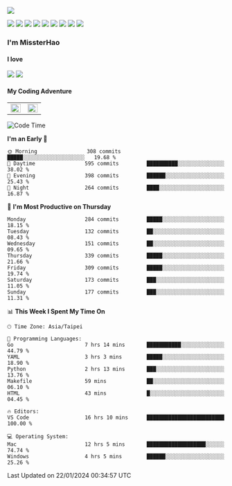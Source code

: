 ![](https://komarev.com/ghpvc/?username=MissterHao&color=ff69b4)

[![](https://img.shields.io/badge/Amazon%20AWS-%23232F3E?logo=amazon-aws&logoColor=white&style=for-the-badge)](https://aws.amazon.com/)
[![](https://img.shields.io/badge/Python-3776AB?style=for-the-badge&logo=python&logoColor=white)](https://www.djangoproject.com/)
[![](https://img.shields.io/badge/Django-092E20?style=for-the-badge&logo=django&logoColor=white)](https://www.python.org/)
[![](https://img.shields.io/badge/Rust-%23EB6400?style=for-the-badge&logo=rust&logoColor=white)](https://www.python.org/)
[![](https://img.shields.io/badge/Flask-23232F3E?style=for-the-badge&logo=flask&logoColor=white)](https://flask.palletsprojects.com/en/2.1.x/)
[![](https://img.shields.io/badge/go-%2300ADD8.svg?&style=for-the-badge&logo=go&logoColor=white)](https://golang.org/)
[![](https://img.shields.io/badge/javascript-%23F7DF1E.svg?&style=for-the-badge&logo=javascript&logoColor=black)](https://www.javascript.com/)
[![](https://img.shields.io/badge/mysql-%234479A1.svg?&style=for-the-badge&logo=mysql&logoColor=white)](https://www.mysql.com/)
[![](https://img.shields.io/badge/docker-%232496ED.svg?&style=for-the-badge&logo=docker&logoColor=white)](https://www.docker.com/)

### I'm MissterHao

#### I love  
![](https://img.shields.io/badge/Netflix-E50914?style=for-the-badge&logo=netflix&logoColor=white)
![](https://img.shields.io/badge/YouTube-FF0000?style=for-the-badge&logo=youtube&logoColor=white)

#### My Coding Adventure
<!-- Readme stats -->
<!-- https://github.com/anuraghazra/github-readme-stats -->
<table>
<tr>
    <td valign="top" width="50%">
    <img src="https://github-readme-stats.vercel.app/api?username=MissterHao&hide_border=true&show_icons=true&locale=en" align="left" style="width: 100%" />
    </td>
    <td valign="top" width="50%">
    <img src="https://github-readme-stats.vercel.app/api/top-langs?username=MissterHao&hide_border=true&show_icons=true&locale=en&layout=compact" align="left" style="width: 100%" />
    </td>
</tr>
</table>  


<!--START_SECTION:waka-->
![Code Time](http://img.shields.io/badge/Code%20Time-1%2C313%20hrs%2055%20mins-blue)

**I'm an Early 🐤** 

```text
🌞 Morning                308 commits         █████░░░░░░░░░░░░░░░░░░░░   19.68 % 
🌆 Daytime                595 commits         ██████████░░░░░░░░░░░░░░░   38.02 % 
🌃 Evening                398 commits         ██████░░░░░░░░░░░░░░░░░░░   25.43 % 
🌙 Night                  264 commits         ████░░░░░░░░░░░░░░░░░░░░░   16.87 % 
```
📅 **I'm Most Productive on Thursday** 

```text
Monday                   284 commits         █████░░░░░░░░░░░░░░░░░░░░   18.15 % 
Tuesday                  132 commits         ██░░░░░░░░░░░░░░░░░░░░░░░   08.43 % 
Wednesday                151 commits         ██░░░░░░░░░░░░░░░░░░░░░░░   09.65 % 
Thursday                 339 commits         █████░░░░░░░░░░░░░░░░░░░░   21.66 % 
Friday                   309 commits         █████░░░░░░░░░░░░░░░░░░░░   19.74 % 
Saturday                 173 commits         ███░░░░░░░░░░░░░░░░░░░░░░   11.05 % 
Sunday                   177 commits         ███░░░░░░░░░░░░░░░░░░░░░░   11.31 % 
```


📊 **This Week I Spent My Time On** 

```text
🕑︎ Time Zone: Asia/Taipei

💬 Programming Languages: 
Go                       7 hrs 14 mins       ███████████░░░░░░░░░░░░░░   44.79 % 
YAML                     3 hrs 3 mins        █████░░░░░░░░░░░░░░░░░░░░   18.90 % 
Python                   2 hrs 13 mins       ███░░░░░░░░░░░░░░░░░░░░░░   13.76 % 
Makefile                 59 mins             ██░░░░░░░░░░░░░░░░░░░░░░░   06.10 % 
HTML                     43 mins             █░░░░░░░░░░░░░░░░░░░░░░░░   04.45 % 

🔥 Editors: 
VS Code                  16 hrs 10 mins      █████████████████████████   100.00 % 

💻 Operating System: 
Mac                      12 hrs 5 mins       ███████████████████░░░░░░   74.74 % 
Windows                  4 hrs 5 mins        ██████░░░░░░░░░░░░░░░░░░░   25.26 % 
```


 Last Updated on 22/01/2024 00:34:57 UTC
<!--END_SECTION:waka-->

<!--
**MissterHao/MissterHao** is a ✨ _special_ ✨ repository because its `README.md` (this file) appears on your GitHub profile.

Here are some ideas to get you started:

- 🔭 I’m currently working on ...
- 🌱 I’m currently learning ...
- 👯 I’m looking to collaborate on ...
- 🤔 I’m looking for help with ...
- 💬 Ask me about ...
- 📫 How to reach me: ...
- 😄 Pronouns: ...
- ⚡ Fun fact: ...
-->
